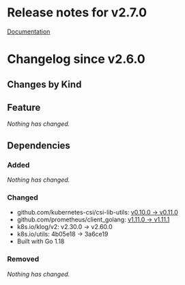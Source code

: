 # Release notes for v2.7.0

[Documentation](https://kubernetes-csi.github.io/docs/)

# Changelog since v2.6.0

## Changes by Kind

## Feature

_Nothing has changed._

## Dependencies

### Added
_Nothing has changed._

### Changed
- github.com/kubernetes-csi/csi-lib-utils: [v0.10.0 → v0.11.0](https://github.com/kubernetes-csi/csi-lib-utils/compare/v0.10.0...v0.11.0)
- github.com/prometheus/client_golang: [v1.11.0 → v1.11.1](https://github.com/prometheus/client_golang/compare/v1.11.0...v1.11.1)
- k8s.io/klog/v2: v2.30.0 → v2.60.0
- k8s.io/utils: 4b05e18 → 3a6ce19
- Built with Go 1.18

### Removed
_Nothing has changed._

